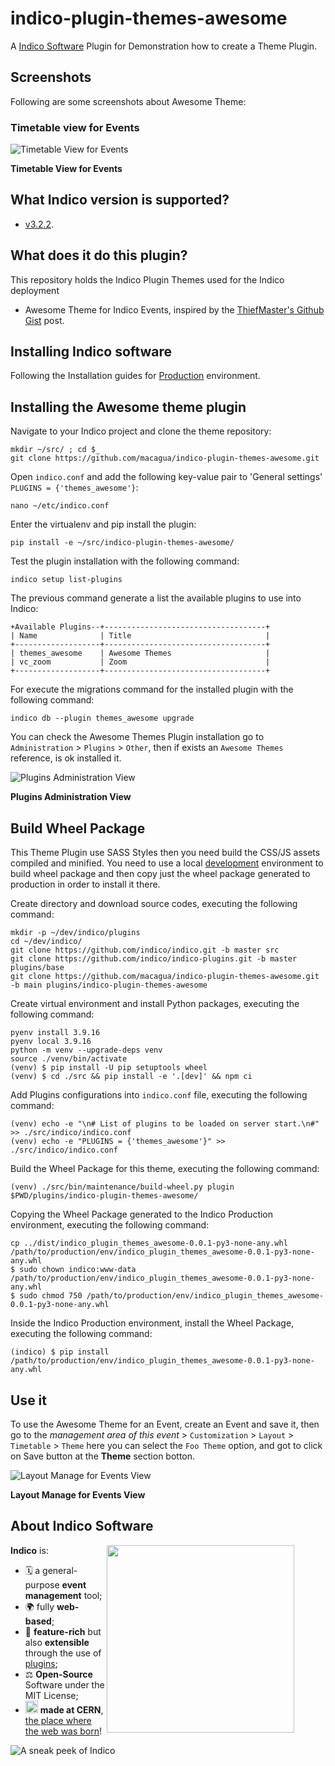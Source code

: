 # indico-plugin-themes-awesome

A [Indico Software](https://getindico.io/) Plugin for Demonstration how to create a Theme Plugin.


## Screenshots

Following are some screenshots about Awesome Theme:


### Timetable view for Events

![Timetable View for Events](https://raw.githubusercontent.com/macagua/indico-plugin-themes-awesome/main/docs/screenshot_timetable_view_events.png)

**Timetable View for Events**


## What Indico version is supported?

 * [v3.2.2](https://pypi.org/project/indico/3.2.2/).


## What does it do this plugin?

This repository holds the Indico Plugin Themes used for the Indico deployment

- Awesome Theme for Indico Events, inspired by the [ThiefMaster's Github Gist](https://gist.github.com/ThiefMaster/8d5bc6791d8654b31f0ec3a5960693ad) post.


## Installing Indico software

Following the Installation guides for [Production](https://docs.getindico.io/en/stable/installation/production/) environment.


## Installing the Awesome theme plugin

Navigate to your Indico project and clone the theme repository:
```
mkdir ~/src/ ; cd $_
git clone https://github.com/macagua/indico-plugin-themes-awesome.git
```

Open ``indico.conf`` and add the following key-value pair to 'General settings' `PLUGINS = {'themes_awesome'}`:
```
nano ~/etc/indico.conf
```

Enter the virtualenv and pip install the plugin:
```
pip install -e ~/src/indico-plugin-themes-awesome/
```

Test the plugin installation with the following command:

```
indico setup list-plugins
```

The previous command generate a list the available plugins to use into Indico:

```
+Available Plugins--+------------------------------------+
| Name              | Title                              |
+-------------------+------------------------------------+
| themes_awesome    | Awesome Themes                     |
| vc_zoom           | Zoom                               |
+-------------------+------------------------------------+
```

For execute the migrations command for the installed plugin with the following command:

```
indico db --plugin themes_awesome upgrade
```

You can check the Awesome Themes Plugin installation go to ``Administration`` > ``Plugins`` > ``Other``,
then if exists an ``Awesome Themes`` reference, is ok installed it.

![Plugins Administration View](https://raw.githubusercontent.com/macagua/indico-plugin-themes-awesome/main/docs/screenshot_plugins_admin.png)

**Plugins Administration View**


## Build Wheel Package

This Theme Plugin use SASS Styles then you need build the CSS/JS assets compiled and minified.
You need to use a local [development](https://docs.getindico.io/en/stable/installation/development/)
environment to build wheel package and then copy just the wheel package generated to production
in order to install it there.

Create directory and download source codes, executing the following command:

```
mkdir -p ~/dev/indico/plugins
cd ~/dev/indico/
git clone https://github.com/indico/indico.git -b master src
git clone https://github.com/indico/indico-plugins.git -b master plugins/base
git clone https://github.com/macagua/indico-plugin-themes-awesome.git -b main plugins/indico-plugin-themes-awesome
```

Create virtual environment and install Python packages, executing the following command:

```
pyenv install 3.9.16
pyenv local 3.9.16
python -m venv --upgrade-deps venv
source ./venv/bin/activate
(venv) $ pip install -U pip setuptools wheel
(venv) $ cd ./src && pip install -e '.[dev]' && npm ci
```

Add Plugins configurations into ``indico.conf`` file, executing the following command:

```
(venv) echo -e "\n# List of plugins to be loaded on server start.\n#" >> ./src/indico/indico.conf
(venv) echo -e "PLUGINS = {'themes_awesome'}" >> ./src/indico/indico.conf
```

Build the Wheel Package for this theme, executing the following command:

```
(venv) ./src/bin/maintenance/build-wheel.py plugin $PWD/plugins/indico-plugin-themes-awesome/
```

Copying the Wheel Package generated to the Indico Production environment, executing the following command:

```
cp ../dist/indico_plugin_themes_awesome-0.0.1-py3-none-any.whl /path/to/production/env/indico_plugin_themes_awesome-0.0.1-py3-none-any.whl
$ sudo chown indico:www-data /path/to/production/env/indico_plugin_themes_awesome-0.0.1-py3-none-any.whl
$ sudo chmod 750 /path/to/production/env/indico_plugin_themes_awesome-0.0.1-py3-none-any.whl
```

Inside the Indico Production environment, install the Wheel Package, executing the following command:

```
(indico) $ pip install /path/to/production/env/indico_plugin_themes_awesome-0.0.1-py3-none-any.whl
```

## Use it

To use the Awesome Theme for an Event, create an Event and save it, then go to the *management area of this event* >
``Customization`` > ``Layout`` > ``Timetable`` > ``Theme`` here you can select the ``Foo Theme`` option, and got to
click on Save button at the **Theme** section botton.

![Layout Manage for Events View](https://raw.githubusercontent.com/macagua/indico-plugin-themes-awesome/main/docs/screenshot_events_manage_layout.png)

**Layout Manage for Events View**


## About Indico Software

<img src="https://github.com/indico/indico/raw/master/indico/web/static/images/logo_indico.png"
     align="right"
     width="300"
     style="width: 300px; float: right; margin-right: 50px;">

**Indico** is:
 * 🗓 a general-purpose **event management** tool;
 * 🌍 fully **web-based**;
 * 🧩 **feature-rich** but also **extensible** through the use of [plugins](https://docs.getindico.io/en/stable/plugins/);
 * ⚖️ **Open-Source** Software under the MIT License;
 * <img src="https://raw.githubusercontent.com/indico/assets/master/cern_badge.png" width="20"> **made at CERN**, [the place where the web was born](https://home.cern/science/computing/birth-web)!

![A sneak peek of Indico](https://raw.githubusercontent.com/indico/indico/master/sneakpeek.gif)

